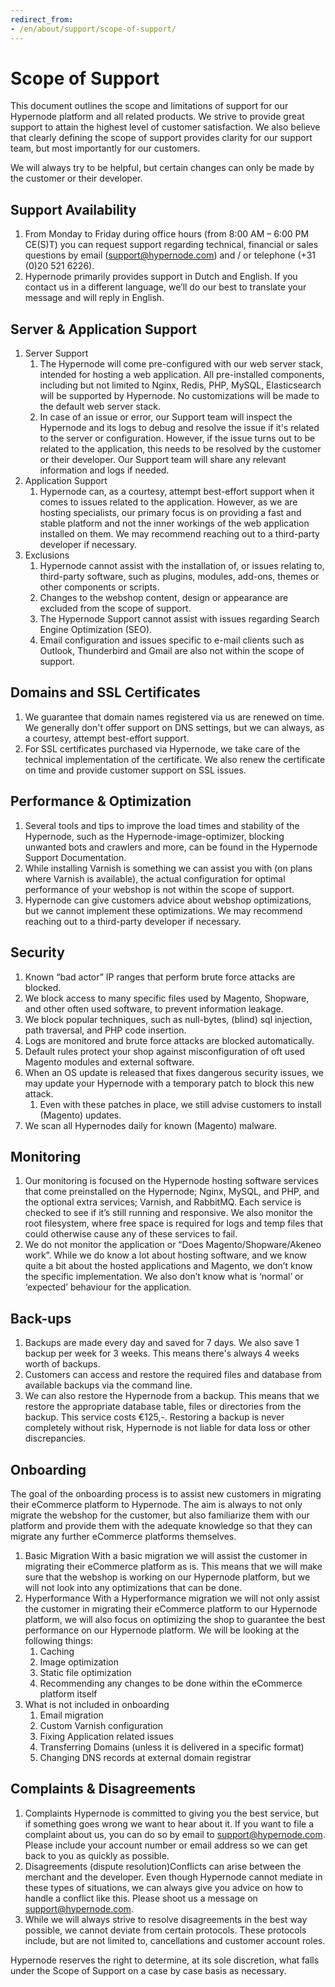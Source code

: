 ```yaml
---
redirect_from:
- /en/about/support/scope-of-support/
---
```


<!-- source: https://support.hypernode.com/en/about/support/scope-of-support/ -->

# Scope of Support

This document outlines the scope and limitations of support for our Hypernode platform and all related products. We strive to provide great support to attain the highest level of customer satisfaction. We also believe that clearly defining the scope of support provides clarity for our support team, but most importantly for our customers.

We will always try to be helpful, but certain changes can only be made by the customer or their developer.

## Support Availability

1. From Monday to Friday during office hours (from 8:00 AM – 6:00 PM CE(S)T) you can request support regarding technical, financial or sales questions by email (support@hypernode.com) and / or telephone (+31 (0)20 521 6226).
1. Hypernode primarily provides support in Dutch and English. If you contact us in a different language, we’ll do our best to translate your message and will reply in English.

## Server & Application Support

1. Server Support
   1. The Hypernode will come pre-configured with our web server stack, intended for hosting a web application. All pre-installed components, including but not limited to Nginx, Redis, PHP, MySQL, Elasticsearch will be supported by Hypernode. No customizations will be made to the default web server stack.
   1. In case of an issue or error, our Support team will inspect the Hypernode and its logs to debug and resolve the issue if it's related to the server or configuration. However, if the issue turns out to be related to the application, this needs to be resolved by the customer or their developer. Our Support team will share any relevant information and logs if needed.
1. Application Support
   1. Hypernode can, as a courtesy, attempt best-effort support when it comes to issues related to the application. However, as we are hosting specialists, our primary focus is on providing a fast and stable platform and not the inner workings of the web application installed on them. We may recommend reaching out to a third-party developer if necessary.
1. Exclusions
   1. Hypernode cannot assist with the installation of, or issues relating to, third-party software, such as plugins, modules, add-ons, themes or other components or scripts.
   1. Changes to the webshop content, design or appearance are excluded from the scope of support.
   1. The Hypernode Support cannot assist with issues regarding Search Engine Optimization (SEO).
   1. Email configuration and issues specific to e-mail clients such as Outlook, Thunderbird and Gmail are also not within the scope of support.

## Domains and SSL Certificates

1. We guarantee that domain names registered via us are renewed on time. We generally don't offer support on DNS settings, but we can always, as a courtesy, attempt best-effort support.
1. For SSL certificates purchased via Hypernode, we take care of the technical implementation of the certificate. We also renew the certificate on time and provide customer support on SSL issues.

## Performance & Optimization

1. Several tools and tips to improve the load times and stability of the Hypernode, such as the Hypernode-image-optimizer, blocking unwanted bots and crawlers and more, can be found in the Hypernode Support Documentation.
1. While installing Varnish is something we can assist you with (on plans where Varnish is available), the actual configuration for optimal performance of your webshop is not within the scope of support.
1. Hypernode can give customers advice about webshop optimizations, but we cannot implement these optimizations. We may recommend reaching out to a third-party developer if necessary.

## Security

1. Known “bad actor” IP ranges that perform brute force attacks are blocked.
1. We block access to many specific files used by Magento, Shopware, and other often used software, to prevent information leakage.
1. We block popular techniques, such as null-bytes, (blind) sql injection, path traversal, and PHP code insertion.
1. Logs are monitored and brute force attacks are blocked automatically.
1. Default rules protect your shop against misconfiguration of oft used Magento modules and external software.
1. When an OS update is released that fixes dangerous security issues, we may update your Hypernode with a temporary patch to block this new attack.
   1. Even with these patches in place, we still advise customers to install (Magento) updates.
1. We scan all Hypernodes daily for known (Magento) malware.

## Monitoring

1. Our monitoring is focused on the Hypernode hosting software services that come preinstalled on the Hypernode; Nginx, MySQL, and PHP, and the optional extra services; Varnish, and RabbitMQ. Each service is checked to see if it’s still running and responsive. We also monitor the root filesystem, where free space is required for logs and temp files that could otherwise cause any of these services to fail.
1. We do not monitor the application or “Does Magento/Shopware/Akeneo work”. While we do know a lot about hosting software, and we know quite a bit about the hosted applications and Magento, we don’t know the specific implementation. We also don’t know what is ‘normal’ or ‘expected’ behaviour for the application.

## Back-ups

1. Backups are made every day and saved for 7 days. We also save 1 backup per week for 3 weeks. This means there's always 4 weeks worth of backups.
1. Customers can access and restore the required files and database from available backups via the command line.
1. We can also restore the Hypernode from a backup. This means that we restore the appropriate database table, files or directories from the backup. This service costs €125,-. Restoring a backup is never completely without risk, Hypernode is not liable for data loss or other discrepancies.

## Onboarding

The goal of the onboarding process is to assist new customers in migrating their eCommerce platform to Hypernode. The aim is always to not only migrate the webshop for the customer, but also familiarize them with our platform and provide them with the adequate knowledge so that they can migrate any further eCommerce platforms themselves.

1. Basic Migration
   With a basic migration we will assist the customer in migrating their eCommerce platform as is. This means that we will make sure that the webshop is working on our Hypernode platform, but we will not look into any optimizations that can be done.
1. Hyperformance
   With a Hyperformance migration we will not only assist the customer in migrating their eCommerce platform to our Hypernode platform, we will also focus on optimizing the shop to guarantee the best performance on our Hypernode platform. We will be looking at the following things:
   1. Caching
   1. Image optimization
   1. Static file optimization
   1. Recommending any changes to be done within the eCommerce platform itself
1. What is not included in onboarding
   1. Email migration
   1. Custom Varnish configuration
   1. Fixing Application related issues
   1. Transferring Domains (unless it is delivered in a specific format)
   1. Changing DNS records at external domain registrar

## Complaints & Disagreements

1. Complaints
   Hypernode is committed to giving you the best service, but if something goes wrong we want to hear about it. If you want to file a complaint about us, you can do so by email to support@hypernode.com. Please include your account number or email address so we can get back to you as quickly as possible.
1. Disagreements (dispute resolution)Conflicts can arise between the merchant and the developer. Even though Hypernode cannot mediate in these types of situations, we can always give you advice on how to handle a conflict like this. Please shoot us a message on support@hypernode.com.
1. While we will always strive to resolve disagreements in the best way possible, we cannot deviate from certain protocols. These protocols include, but are not limited to, cancellations and customer account roles.

Hypernode reserves the right to determine, at its sole discretion, what falls under the Scope of Support on a case by case basis as necessary.
